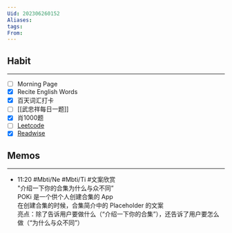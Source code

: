 ```yaml
---
Uid: 202306260152
Aliases: 
tags: 
From: 
---
```

## Habit
---
- [ ] Morning Page
- [x] Recite English Words
- [x] 百天词汇打卡
- [ ] [[武忠祥每日一题]] 
- [x] 肖1000题
- [ ] [Leetcode](https://leetcode.cn/problemset/all/)
- [x] [Readwise](https://readwise.io/dailyreview)

## Memos
---
- 11:20 #Mbti/Ne #Mbti/Ti #文案欣赏<br>"介绍一下你的合集为什么与众不同”<br>POKi 是一个供个人创建合集的 App<br>在创建合集的时候，合集简介中的 Placeholder 的文案<br>亮点：除了告诉用户要做什么（“介绍一下你的合集”），还告诉了用户要怎么做（“为什么与众不同”）